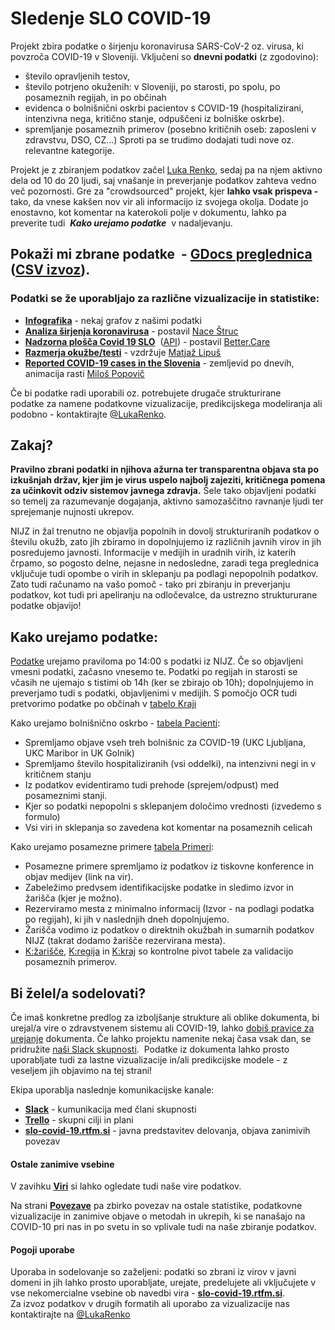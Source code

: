 # **Sledenje SLO COVID-19**

Projekt zbira podatke o širjenju koronavirusa SARS-CoV-2 oz. virusa, ki povzroča COVID-19 v Sloveniji. 
Vključeni so **dnevni podatki** (z zgodovino):
* število opravljenih testov, 
* število potrjeno okuženih: v Sloveniji, po starosti, po spolu, po posameznih regijah, in po občinah
* evidenca o bolnišnični oskrbi pacientov s COVID-19 (hospitalizirani, intenzivna nega, kritično stanje, odpuščeni iz bolniške oskrbe).
* spremljanje posameznih primerov (posebno kritičnih oseb: zaposleni v zdravstvu, DSO, CZ...)
Sproti pa se trudimo dodajati tudi nove oz. relevantne kategorije.

Projekt je z zbiranjem podatkov začel [Luka Renko](https://twitter.com/LukaRenko), sedaj pa na njem aktivno dela od 10 do 20 ljudi, saj vnašanje in preverjanje podatkov zahteva vedno več pozornosti. Gre za "crowdsourced" projekt, kjer **lahko vsak prispeva -** tako, da vnese kakšen nov vir ali informacijo iz svojega okolja. Dodate jo enostavno, kot komentar na katerokoli polje v dokumentu, lahko pa preverite tudi  **_Kako urejamo podatke_**  v nadaljevanju. 

## Pokaži mi zbrane podatke  - [GDocs preglednica](https://docs.google.com/spreadsheets/d/1N1qLMoWyi3WFGhIpPFzKsFmVE0IwNP3elb_c18t2DwY/edit#gid=0)   ([CSV izvoz](https://github.com/slo-covid-19/data)).

### Podatki se že uporabljajo za različne vizualizacije in statistike: 

* [**Infografika**](https://docs.google.com/spreadsheets/d/1N1qLMoWyi3WFGhIpPFzKsFmVE0IwNP3elb_c18t2DwY/edit#gid=1946890956) - nekaj grafov z našimi podatki
* [**Analiza širjenja koronavirusa**](https://covid19.alpaka.si) - postavil [Nace Štruc](http://www.nace.si/)
*  [**Nadzorna plošča Covid 19 SLO**](https://app.powerbi.com/view?r=eyJrIjoiMWE2NGNmZWMtMjcxZC00MzkxLWIyMTUtYjExYjI2YTg4NzA0IiwidCI6IjkxMGYyNzY0LWEyZGItNGM2Mi04OGM0LWE1ZTcwYzMzNjVjNCIsImMiOjl9&nbsp)  ([API](https://bettercare365-my.sharepoint.com/:x:/g/personal/emilp_better_care/EeZA7U_tdFpPjftMy3X2_koBrgpHfQKQvtQMRXPmQakFNw?rtime=eJWxRL3J10g)) - postavil [Better.Care](https://www.better.care/)
*  [**Razmerja okužbe/testi**](https://docs.google.com/spreadsheets/d/1o9DE8PEXvEOZ0yz02JsUGNhWGx2Q11Ncq2uaY-rE-QY/edit#gid=0) - vzdržuje [Matjaž Lipuš](https://twitter.com/MatjazL)
*  [**Reported COVID-19 cases in the Slovenia**](http://milosp.info/maps/interactive/covid19svn/covid19svn.html) - zemljevid po dnevih, animacija rasti [Miloš Popovič](https://twitter.com/milos_agathon) 

Če bi podatke radi uporabili oz. potrebujete drugače strukturirane podatke za namene podatkovne vizualizacije, predikcijskega modeliranja ali podobno - kontaktirajte [@LukaRenko](https://twitter.com/lukarenko).

## Zakaj?

**Pravilno zbrani podatki in njihova ažurna ter transparentna objava sta po izkušnjah držav, kjer jim je virus uspelo najbolj zajeziti, kritičnega pomena za učinkovit odziv sistemov javnega zdravja.** Šele tako objavljeni podatki so temelj za razumevanje dogajanja, aktivno samozaščitno ravnanje ljudi ter sprejemanje nujnosti ukrepov. 

NIJZ in žal trenutno ne objavlja popolnih in dovolj strukturiranih podatkov o številu okužb, zato jih zbiramo in dopolnjujemo iz različnih javnih virov in jih posredujemo javnosti. Informacije v medijih in uradnih virih, iz katerih črpamo, so pogosto delne, nejasne in nedosledne, zaradi tega preglednica vključuje tudi opombe o virih in sklepanju pa podlagi nepopolnih podatkov.  
Zato tudi računamo na vašo pomoč - tako pri zbiranju in preverjanju podatkov, kot tudi pri apeliranju na odločevalce, da ustrezno struktururane podatke objavijo! 

## Kako urejamo podatke:

[Podatke](https://docs.google.com/spreadsheets/d/1N1qLMoWyi3WFGhIpPFzKsFmVE0IwNP3elb_c18t2DwY/edit#gid=0) urejamo praviloma po 14:00 s podatki iz NIJZ. Če so objavljeni vmesni podatki, začasno vnesemo te. Podatki po regijah in starosti se včasih ne ujemajo s tistimi ob 14h (ker se zbirajo ob 10h); dopolnjujemo in preverjamo tudi s podatki, objavljenimi v medijih. S pomočjo OCR tudi pretvorimo podatke po občinah v [tabelo Kraji](https://docs.google.com/spreadsheets/d/1N1qLMoWyi3WFGhIpPFzKsFmVE0IwNP3elb_c18t2DwY/edit#gid=598557107) 

Kako urejamo bolnišnično oskrbo - [tabela Pacienti](https://docs.google.com/spreadsheets/d/1N1qLMoWyi3WFGhIpPFzKsFmVE0IwNP3elb_c18t2DwY/edit#gid=918589010): 

* Spremljamo objave vseh treh bolnišnic za COVID-19 (UKC Ljubljana, UKC Maribor in UK Golnik)
* Spremljamo število hospitaliziranih (vsi oddelki), na intenzivni negi in v kritičnem stanju
* Iz podatkov evidentiramo tudi prehode (sprejem/odpust) med posameznimi stanji.
* Kjer so podatki nepopolni s sklepanjem določimo vrednosti (izvedemo s formulo) 
* Vsi viri in sklepanja so zavedena kot komentar na posameznih celicah

Kako urejamo posamezne primere [tabela Primeri](https://docs.google.com/spreadsheets/d/1N1qLMoWyi3WFGhIpPFzKsFmVE0IwNP3elb_c18t2DwY/edit#gid=1419250136):

*   Posamezne primere spremljamo iz podatkov iz tiskovne konference in objav medijev (link na vir).
*   Zabeležimo predvsem identifikacijske podatke in sledimo izvor in žarišča (kjer je možno).
*   Rezerviramo mesta z minimalno informacij (Izvor - na podlagi podatka po regijah), ki jih v naslednjih dneh dopolnjujemo.
*   Žarišča vodimo iz podatkov o direktnih okužbah in sumarnih podatkov NIJZ (takrat dodamo žarišče rezervirana mesta).
*   [K:žarišče](https://docs.google.com/spreadsheets/d/1N1qLMoWyi3WFGhIpPFzKsFmVE0IwNP3elb_c18t2DwY/edit#gid=337671621), [K:regija](https://docs.google.com/spreadsheets/d/1N1qLMoWyi3WFGhIpPFzKsFmVE0IwNP3elb_c18t2DwY/edit#gid=931207160) in [K:kraj](https://docs.google.com/spreadsheets/d/1N1qLMoWyi3WFGhIpPFzKsFmVE0IwNP3elb_c18t2DwY/edit#gid=1657814423) so kontrolne pivot tabele za validacijo posameznih primerov.

## Bi želel/a sodelovati? 

Če imaš konkretne predlog za izboljšanje strukture ali oblike dokumenta, bi urejal/a vire o zdravstvenem sistemu ali COVID-19, lahko [dobiš pravice za urejanje](javascript:void(location.href='mailto:'+String.fromCharCode(108,117,107,97,46,114,101,110,107,111,64,103,109,97,105,108,46,99,111,109)+'?subject=SLO-Covid-19%20-%20urejanje%2Fpredlog&body=Predlagam%2C%20da...%20')) dokumenta. Če lahko projektu namenite nekaj časa vsak dan, se pridružite [naši Slack skupnosti](http://slo-covid-19.slack.com).  Podatke iz dokumenta lahko prosto uporabljate tudi za lastne vizualizacije in/ali predikcijske modele - z veseljem jih objavimo na tej strani!

Ekipa uporablja naslednje komunikacijske kanale:
* [**Slack**](http://slo-covid-19.slack.com) - kumunikacija med člani skupnosti
* [**Trello**](https://trello.com/slocovid19) - skupni cilji in plani
* [**slo-covid-19.rtfm.si**](https://slo-covid-19.rtfm.si/) - javna predstavitev delovanja, objava zanimivih povezav

#### Ostale zanimive vsebine

V zavihku [**Viri**](https://docs.google.com/spreadsheets/d/1N1qLMoWyi3WFGhIpPFzKsFmVE0IwNP3elb_c18t2DwY/edit#gid=328677411) si lahko ogledate tudi naše vire podatkov.

Na strani [**Povezave**](/#/links) pa zbirko povezav na ostale statistike, podatkovne vizualizacije in zanimive objave o metodah in ukrepih, ki se nanašajo na COVID-10 pri nas in po svetu in so vplivale tudi na naše zbiranje podatkov. 

#### Pogoji uporabe

Uporaba in sodelovanje so zaželjeni: podatki so zbrani iz virov v javni domeni in jih lahko prosto uporabljate, urejate, predelujete ali vključujete v vse nekomercialne vsebine ob navedbi vira - [**slo-covid-19.rtfm.si**](http://slo-covid-19.rtfm.si/).  
Za izvoz podatkov v drugih formatih ali uporabo za vizualizacije nas kontaktirajte na [@LukaRenko](https://twitter.com/lukarenko)
